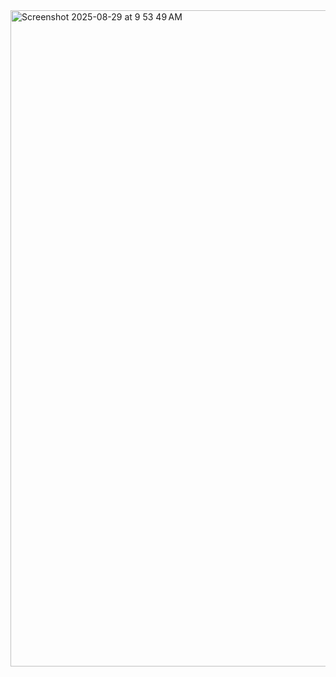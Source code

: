 <img width="1680" height="1050" alt="Screenshot 2025-08-29 at 9 53 49 AM" src="https://github.com/user-attachments/assets/67c10c91-4467-4506-93b7-96018c383720" />
